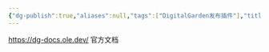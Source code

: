 ```yaml
---
{"dg-publish":true,"aliases":null,"tags":["DigitalGarden发布插件"],"title":"Digital Garden","permalink":"/0801 学习笔记/obsidian/obsidian插件/Digital Garden/","dgPassFrontmatter":true,"noteIcon":""}
---
```


https://dg-docs.ole.dev/ 官方文档